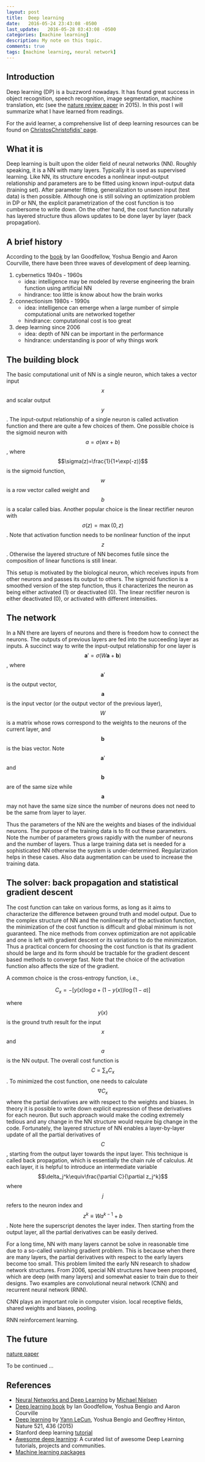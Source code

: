 ```yaml
---
layout: post
title:  Deep learning
date:   2016-05-24 23:43:08 -0500
last_update:   2016-05-28 03:43:08 -0500
categories: [machine learning]
description: My note on this topic.
comments: true
tags: [machine learning, neural network]
---
```


## Introduction

Deep learning (DP) is a buzzword nowadays. 
It has found great success in object recognition, speech 
recognition, image segmentation, machine translation, etc
(see the [nature review paper][nature] in 2015).
In this post I will summarize what I have learned from readings. 

For the avid learner, a comprehensive list of deep learning 
resources can be found on [ChristosChristofidis' page][awesome].

## What it is

Deep learning is built upon the older field of neural networks (NN). 
Roughly speaking, it is a NN with many layers. 
Typically it is used as supervised learning. 
Like NN, its structure encodes a nonlinear input-output relationship
and parameters are to be fitted using known input-output data (training set). 
After parameter fitting, 
generalization to unseen input (test data) is then possible. 
Although one is still solving an optimization problem in DP or NN, 
the explicit parametrization of the cost function is too cumbersome to write down. 
On the other hand, the cost function naturally has layered structure thus allows updates to be done layer by layer (back propagation).

## A brief history

According to the [book][2] by Ian Goodfellow, Yoshua Bengio and Aaron Courville, there have been three waves of development of deep learning. 

1. cybernetics 1940s - 1960s
    * idea: intelligence may be modeled by reverse engineering 
            the brain function using artificial NN
    * hindrance: too little is know about how the brain works
2. connectionism 1980s - 1990s
    * idea: intelligence can emerge when a large number of simple
            computational units are networked together
    * hindrance: computational cost is too great
3. deep learning since 2006
    * idea: depth of NN can be important in the performance
    * hindrance: understanding is poor of why things work 

## The building block 

The basic computational unit of NN is a single neuron, which takes a vector input $$x$$ and scalar output $$y$$. 
The input-output relationship of a single neuron is called 
activation function and there are quite a few choices of them.
One possible choice is the sigmoid neuron with $$a=\sigma(wx+b)$$, 
where $$\sigma(z)=\frac{1}{1+\exp(-z)}$$ is the sigmoid function, 
$$w$$ is a row vector called weight 
and $$b$$ is a scalar called bias. 
Another popular choice is the linear rectifier neuron with 
$$\sigma(z) = \max(0, z)$$.
Note that activation function needs to be nonlinear function of the 
input $$z$$. Otherwise the layered structure of NN becomes futile
since the composition of linear functions is still linear.


This setup is motivated by the biological neuron, 
which receives inputs from other neurons and passes its output to 
others. 
The sigmoid function is a smoothed version of the step function, 
thus it characterizes the neuron as being either activated 
(1) or deactivated (0). 
The linear rectifier neuron is either deactivated (0), 
or activated with different intensities.

## The network

In a NN there are layers of neurons and there is freedom how to connect the neurons. 
The outputs of previous layers are fed into the succeeding layer as inputs. 
A succinct way to write the input-output relationship for one layer is  $$\mathbf a'=\sigma(W\mathbf a+\mathbf b)$$, 
where $$\mathbf a'$$ is the output vector, $$\mathbf a$$ is the input vector (or the output vector of the previous layer), 
$$W$$ is a matrix whose rows correspond to the weights to the neurons of the current layer, 
and $$\mathbf b$$ is the bias vector. 
Note $$\mathbf a'$$ and $$\mathbf b$$ are of the same size while $$\mathbf a$$ may not have the same size 
since the number of neurons does not need to be the same from layer to layer.

Thus the parameters of the NN are the weights and biases of the individual neurons. 
The purpose of the training data is to fit out these parameters. 
Note the number of parameters grows rapidly with the number of neurons and the number of layers. 
Thus a large training data set is needed for a sophisticated NN otherwise the system is under-determined. 
Regularization helps in these cases. Also data augmentation can be used to increase the training data.

## The solver: back propagation and statistical gradient descent
The cost function can take on various forms, 
as long as it aims to characterize the difference between ground truth and model output. 
Due to the complex structure of NN and the nonlinearity of the 
activation function, the minimization of the cost function is 
difficult and global minimum is not guaranteed. 
The nice methods from convex optimization are not applicable 
and one is left with gradient descent or its variations 
to do the minimization. 
Thus a practical concern for choosing the cost function 
is that its gradient should be large and its form should 
be tractable 
for the gradient descent based methods to converge fast.
Note that the choice of the activation function also affects the 
size of the gradient. 

A common choice is the cross-entropy function, i.e.,

$$C_x = -[y(x)\log a + (1-y(x))\log(1-a)] $$

where $$y(x)$$ is the ground truth result for the input $$x$$ and $$a$$ is the NN output. 
The overall cost function is $$C = \sum_x C_x$$. 
To minimized the cost function, one needs to calculate $$\nabla C_x$$ 
where the partial derivatives are with respect to the weights and biases. 
In theory it is possible to write down explicit expression of these derivatives for each neuron. 
But such approach would make the coding extremely tedious and any change in the NN structure would require big change in the code. 
Fortunately, the layered structure of NN enables a layer-by-layer update of all the partial derivatives of $$C$$, 
starting from the output layer towards the input layer. 
This technique is called back propagation, which is essentially the chain rule of calculus. 
At each layer, it is helpful to introduce an intermediate variable $$\delta_j^k\equiv\frac{\partial C}{\partial z_j^k}$$ 
where $$j$$ refers to the neuron index and $$z^k\equiv Wa^{k-1}+b$$. 
Note here the superscript denotes the layer index. 
Then starting from the output layer, all the partial derivatives can be easily derived.

For a long time, NN with many layers cannot be solve in reasonable time due to a so-called vanishing gradient problem. 
This is because when there are many layers, the partial derivatives with respect to the early layers become too small. 
This problem limited the early NN research to shadow network structures. 
From 2006, special NN structures have been proposed, 
which are deep (with many layers) and somewhat easier to train due to their designs.
Two examples are convolutional neural network (CNN) and recurrent neural network (RNN).

CNN plays an important role in computer vision. 
local receptive fields, shared weights and biases, pooling.

RNN reinforcement learning.

## The future

[nature paper][nature]

To be continued ...

## References

* [Neural Networks and Deep Learning][1] by [Michael Nielsen][MN]
* [Deep learning book][2] by Ian Goodfellow, Yoshua Bengio and Aaron Courville
* [Deep learning][nature] by [Yann LeCun][LeCun],    Yoshua Bengio   and Geoffrey Hinton, Nature 521, 436 (2015)
* Stanford deep learning [tutorial][3]
* [Awesome deep learning][awesome]: A curated list of awesome Deep Learning tutorials, projects and communities.
* [Machine learning packages][pack]

[MN]: http://michaelnielsen.org/
[1]: http://neuralnetworksanddeeplearning.com/
[2]: http://www.deeplearningbook.org/
[3]: http://deeplearning.stanford.edu/tutorial/
[pack]: https://github.com/showcases/machine-learning
[awesome]: https://github.com/ChristosChristofidis/awesome-deep-learning
[nature]: http://www.nature.com/nature/journal/v521/n7553/full/nature14539.html
[LeCun]: http://yann.lecun.com/
